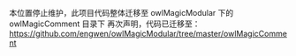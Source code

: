 本位置停止维护，此项目代码整体迁移至 owlMagicModular 下的 owlMagicComment 目录下
再次声明，代码已迁移至： https://github.com/engwen/owlMagicModular/tree/master/owlMagicComment
